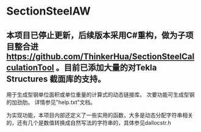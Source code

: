 # SectionSteelAW

## 本项目已停止更新，后续版本采用C#重构，做为子项目整合进 https://github.com/ThinkerHua/SectionSteelCalculationTool 。目前已添加大量的对Tekla Structures 截面库的支持。

 用于生成型钢单位面积或单位重量的计算式的动态链接库。
 次要功能可生成型钢的加劲肋。
 详情参见"help.txt"文档。

为实现功能，本项目内部还定义了一些实用的函数，大多是动态分配字符串相关的，还有几个是数值转换成自然写法的字符串的，具体参见dallocstr.h
